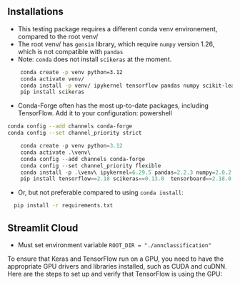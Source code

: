 ## Installations

- This testing package requires a different conda venv environement, compared to the root venv/
- The root venv/ has `gensim` library, which require `numpy` version 1.26, which is not compatible with `pandas`
- Note: `conda` does not install `scikeras` at the moment.

```zsh
    conda create -p venv python=3.12
    conda activate venv/
    conda install -p venv/ ipykernel tensorflow pandas numpy scikit-learn tensorboard matplotlib streamlit
    pip install scikeras
```

- Conda-Forge often has the most up-to-date packages, including TensorFlow. Add it to your configuration:
  powershell

```bash
conda config --add channels conda-forge
conda config --set channel_priority strict
```

```powershell
    conda create -p venv python=3.12
    conda activate .\venv\
    conda config --add channels conda-forge
    conda config --set channel_priority flexible
    conda install -p .\venv\ ipykernel=6.29.5 pandas=2.2.3 numpy=2.0.2 scikit-learn=1.5.1 matplotlib=3.9.2 streamlit==1.40.1
    pip install tensorflow==2.18 scikeras==0.13.0  tensorboard==2.18.0
```

- Or, but not preferable compared to using `conda install`:

```zsh
  pip install -r requirements.txt
```

## Streamlit Cloud

- Must set environment variable `ROOT_DIR = "./annclassification"`

To ensure that Keras and TensorFlow run on a GPU, you need to have the appropriate GPU drivers and libraries installed, such as CUDA and cuDNN. Here are the steps to set up and verify that TensorFlow is using the GPU:
